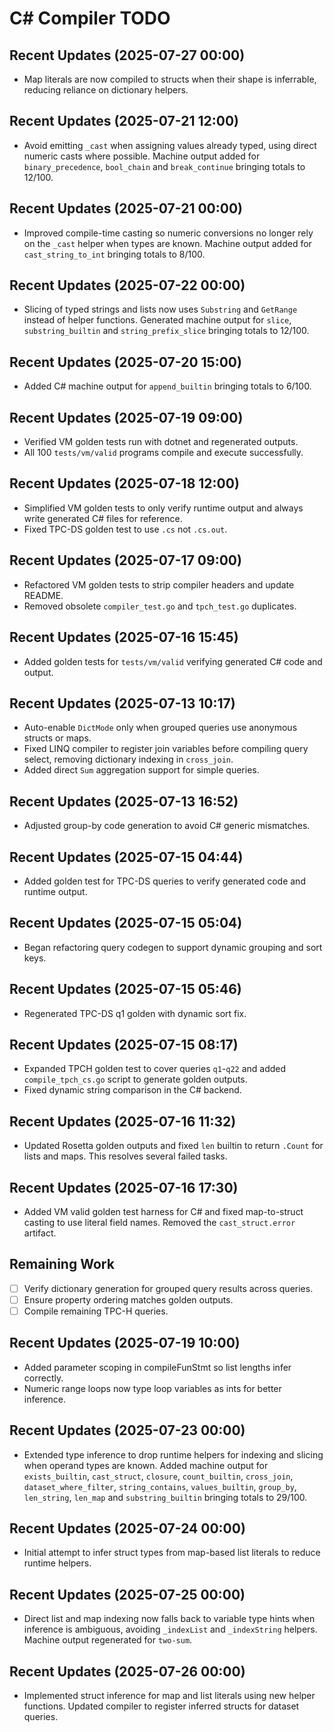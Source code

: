 # C# Compiler TODO
## Recent Updates (2025-07-27 00:00)
- Map literals are now compiled to structs when their shape is inferrable,
  reducing reliance on dictionary helpers.
## Recent Updates (2025-07-21 12:00)
- Avoid emitting `_cast` when assigning values already typed, using direct
  numeric casts where possible. Machine output added for `binary_precedence`,
  `bool_chain` and `break_continue` bringing totals to 12/100.
## Recent Updates (2025-07-21 00:00)
- Improved compile-time casting so numeric conversions no longer rely on the
  `_cast` helper when types are known. Machine output added for
  `cast_string_to_int` bringing totals to 8/100.
## Recent Updates (2025-07-22 00:00)
- Slicing of typed strings and lists now uses `Substring` and `GetRange`
  instead of helper functions. Generated machine output for `slice`,
  `substring_builtin` and `string_prefix_slice` bringing totals to 12/100.
## Recent Updates (2025-07-20 15:00)
- Added C# machine output for `append_builtin` bringing totals to 6/100.
## Recent Updates (2025-07-19 09:00)
- Verified VM golden tests run with dotnet and regenerated outputs.
- All 100 `tests/vm/valid` programs compile and execute successfully.

## Recent Updates (2025-07-18 12:00)
- Simplified VM golden tests to only verify runtime output and always write
  generated C# files for reference.
- Fixed TPC-DS golden test to use `.cs` not `.cs.out`.

## Recent Updates (2025-07-17 09:00)
- Refactored VM golden tests to strip compiler headers and update README.
- Removed obsolete `compiler_test.go` and `tpch_test.go` duplicates.

## Recent Updates (2025-07-16 15:45)
- Added golden tests for `tests/vm/valid` verifying generated C# code and output.

## Recent Updates (2025-07-13 10:17)
- Auto-enable `DictMode` only when grouped queries use anonymous structs or maps.
- Fixed LINQ compiler to register join variables before compiling query select, removing dictionary indexing in `cross_join`.
- Added direct `Sum` aggregation support for simple queries.
## Recent Updates (2025-07-13 16:52)
- Adjusted group-by code generation to avoid C# generic mismatches.
## Recent Updates (2025-07-15 04:44)
- Added golden test for TPC-DS queries to verify generated code and runtime output.
## Recent Updates (2025-07-15 05:04)
- Began refactoring query codegen to support dynamic grouping and sort keys.
## Recent Updates (2025-07-15 05:46)
- Regenerated TPC-DS q1 golden with dynamic sort fix.
## Recent Updates (2025-07-15 08:17)
  - Expanded TPCH golden test to cover queries `q1`-`q22` and added
  `compile_tpch_cs.go` script to generate golden outputs.
  - Fixed dynamic string comparison in the C# backend.
## Recent Updates (2025-07-16 11:32)
  - Updated Rosetta golden outputs and fixed `len` builtin to return
    `.Count` for lists and maps. This resolves several failed tasks.

## Recent Updates (2025-07-16 17:30)
- Added VM valid golden test harness for C# and fixed map-to-struct casting
  to use literal field names. Removed the `cast_struct.error` artifact.

## Remaining Work
- [ ] Verify dictionary generation for grouped query results across queries.
- [ ] Ensure property ordering matches golden outputs.
- [ ] Compile remaining TPC-H queries.

## Recent Updates (2025-07-19 10:00)
- Added parameter scoping in compileFunStmt so list lengths infer correctly.
- Numeric range loops now type loop variables as ints for better inference.
## Recent Updates (2025-07-23 00:00)
- Extended type inference to drop runtime helpers for indexing and slicing when
  operand types are known. Added machine output for `exists_builtin`,
  `cast_struct`, `closure`, `count_builtin`, `cross_join`,
  `dataset_where_filter`, `string_contains`, `values_builtin`, `group_by`,
  `len_string`, `len_map` and `substring_builtin` bringing totals to 29/100.

## Recent Updates (2025-07-24 00:00)
- Initial attempt to infer struct types from map-based list literals to reduce runtime helpers.
## Recent Updates (2025-07-25 00:00)
- Direct list and map indexing now falls back to variable type hints when
  inference is ambiguous, avoiding `_indexList` and `_indexString` helpers.
  Machine output regenerated for `two-sum`.
## Recent Updates (2025-07-26 00:00)
- Implemented struct inference for map and list literals using new helper functions. Updated compiler to register inferred structs for dataset queries.
